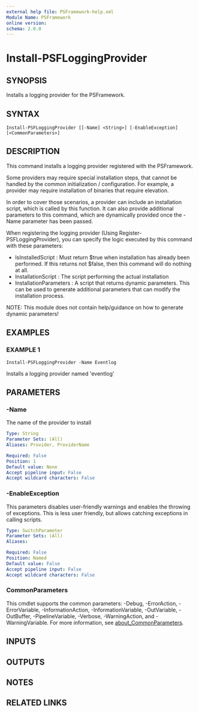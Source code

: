 ```yaml
---
external help file: PSFramework-help.xml
Module Name: PSFramework
online version:
schema: 2.0.0
---
```


# Install-PSFLoggingProvider

## SYNOPSIS
Installs a logging provider for the PSFramework.

## SYNTAX

```
Install-PSFLoggingProvider [[-Name] <String>] [-EnableException] [<CommonParameters>]
```

## DESCRIPTION
This command installs a logging provider registered with the PSFramework.

Some providers may require special installation steps, that cannot be handled by the common initialization / configuration.
For example, a provider may require installation of binaries that require elevation.

In order to cover those scenarios, a provider can include an installation script, which is called by this function.
It can also provide additional parameters to this command, which are dynamically provided once the -Name parameter has been passed.

When registering the logging provider (Using Register-PSFLoggingProvider), you can specify the logic executed by this command with these parameters:
- IsInstalledScript :      Must return $true when installation has already been performed.
If this returns not $false, then this command will do nothing at all.
- InstallationScript :     The script performing the actual installation
- InstallationParameters : A script that returns dynamic parameters.
This can be used to generate additional parameters that can modify the installation process.

NOTE:
This module does not contain help/guidance on how to generate dynamic parameters!

## EXAMPLES

### EXAMPLE 1
```
Install-PSFLoggingProvider -Name Eventlog
```

Installs a logging provider named 'eventlog'

## PARAMETERS

### -Name
The name of the provider to install

```yaml
Type: String
Parameter Sets: (All)
Aliases: Provider, ProviderName

Required: False
Position: 1
Default value: None
Accept pipeline input: False
Accept wildcard characters: False
```

### -EnableException
This parameters disables user-friendly warnings and enables the throwing of exceptions.
This is less user friendly, but allows catching exceptions in calling scripts.

```yaml
Type: SwitchParameter
Parameter Sets: (All)
Aliases:

Required: False
Position: Named
Default value: False
Accept pipeline input: False
Accept wildcard characters: False
```

### CommonParameters
This cmdlet supports the common parameters: -Debug, -ErrorAction, -ErrorVariable, -InformationAction, -InformationVariable, -OutVariable, -OutBuffer, -PipelineVariable, -Verbose, -WarningAction, and -WarningVariable. For more information, see [about_CommonParameters](http://go.microsoft.com/fwlink/?LinkID=113216).

## INPUTS

## OUTPUTS

## NOTES

## RELATED LINKS
